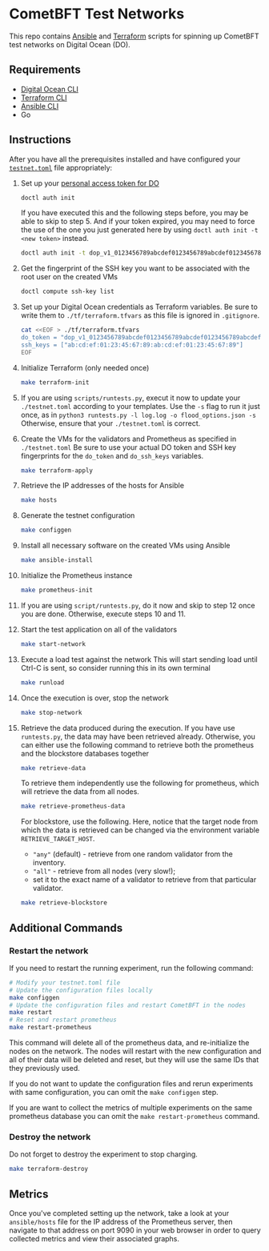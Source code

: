 # CometBFT Test Networks

This repo contains [Ansible] and [Terraform] scripts for spinning up CometBFT test networks on Digital Ocean (DO).

## Requirements

- [Digital Ocean CLI][doctl]
- [Terraform CLI][Terraform]
- [Ansible CLI][Ansible]
- Go

## Instructions

After you have all the prerequisites installed and have configured your
[`testnet.toml`](./testnet.toml) file appropriately:

1. Set up your [personal access token for DO](https://docs.digitalocean.com/reference/api/create-personal-access-token/)

    ```bash
    doctl auth init
    ```

    If you have executed this and the following steps before, you may be able to skip to step 5.
    And if your token expired, you may need to force the use of the one you just generated here by using `doctl auth init -t <new token>` instead.

    ```bash
    doctl auth init -t dop_v1_0123456789abcdef0123456789abcdef0123456789abcdef0123456789abcdef
    ```

2. Get the fingerprint of the SSH key you want to be associated with the root user on the created VMs

    ```bash
    doctl compute ssh-key list
    ```

3. Set up your Digital Ocean credentials as Terraform variables. Be sure to write them to `./tf/terraform.tfvars` as this file is ignored in `.gitignore`.

    ```bash
    cat <<EOF > ./tf/terraform.tfvars
    do_token = "dop_v1_0123456789abcdef0123456789abcdef0123456789abcdef0123456789abcdef"
    ssh_keys = ["ab:cd:ef:01:23:45:67:89:ab:cd:ef:01:23:45:67:89"]
    EOF
    ```

4. Initialize Terraform (only needed once)

    ```bash
    make terraform-init
    ```

41. If you are using `scripts/runtests.py`, execut it now to update your `./testnet.toml` according to your templates. 
    Use the `-s` flag to run it just once, as in `python3 runtests.py -l log.log -o flood_options.json -s`
    Otherwise, ensure that your `./testnet.toml` is correct.

5. Create the VMs for the validators and Prometheus as specified in `./testnet.toml`
    Be sure to use your actual DO token and SSH key fingerprints for the `do_token` and `do_ssh_keys` variables.

    ```bash
    make terraform-apply
    ```

6. Retrieve the IP addresses of the hosts for Ansible

    ```bash
    make hosts
    ```

7. Generate the testnet configuration

    ```bash
    make configgen
    ```

8. Install all necessary software on the created VMs using Ansible

    ```bash
    make ansible-install
    ```

9. Initialize the Prometheus instance

    ```bash
    make prometheus-init
    ```

91. If you are using `script/runtests.py`, do it now and skip to step 12 once you are done. Otherwise, execute steps 10 and 11.

10. Start the test application on all of the validators

    ```bash
    make start-network
    ```

11. Execute a load test against the network
    This will start sending load until Ctrl-C is sent, so consider running this in its own terminal

    ```bash
    make runload
    ```

12. Once the execution is over, stop the network

    ```bash
    make stop-network
    ```

13. Retrieve the data produced during the execution.
    If you have use `runtests.py`, the data may have been retrieved already. 
    Otherwise, you can either use the following command to retrieve both the prometheus and the blockstore databases together

    ```bash
    make retrieve-data
    ```

    To retrieve them independently use the following for prometheus, which will retrieve the data from all nodes.

    ```bash
    make retrieve-prometheus-data
    ```

    For blockstore, use the following. Here, notice that the target node from which the data is retrieved can be changed via the environment variable `RETRIEVE_TARGET_HOST`.
      - `"any"` (default) - retrieve from one random validator from the inventory.
      - `"all"` - retrieve from all nodes (very slow!);
      - set it to the exact name of a validator to retrieve from that particular validator.

    ```bash
    make retrieve-blockstore
    ```

## Additional Commands

### Restart the network

If you need to restart the running experiment, run the following command:

```sh
# Modify your testnet.toml file
# Update the configuration files locally
make configgen
# Update the configuration files and restart CometBFT in the nodes
make restart
# Reset and restart prometheus
make restart-prometheus
```

This command will delete all of the prometheus data, and re-initialize the nodes
on the network. The nodes will restart with the new configuration and all of their
data will be deleted and reset, but they will use the same IDs that they previously used.

If you do not want to update the configuration files and rerun experiments with same
configuration, you can omit the `make configgen` step.

If you are want to collect the metrics of multiple experiments on the same prometheus database
you can omit the `make restart-prometheus` command.

### Destroy the network

Do not forget to destroy the experiment to stop charging.

```sh
make terraform-destroy
```

## Metrics

Once you've completed setting up the network, take a look at your
`ansible/hosts` file for the IP address of the Prometheus server, then navigate
to that address on port 9090 in your web browser in order to query collected
metrics and view their associated graphs.

[Ansible]: https://docs.ansible.com/ansible/latest/index.html
[Terraform]: https://www.terraform.io/docs
[doctl]: https://docs.digitalocean.com/reference/doctl/how-to/install/

